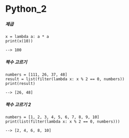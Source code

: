 # Python_2
##### 제곱
```
x = lambda a: a * a
print(x(10))

--> 100
```
##### 짝수 고르기
```
numbers = [111, 26, 37, 48]
result = list(filter(lambda x: x % 2 == 0, numbers))
print(result)

--> [26, 48]
```
##### 짝수 고르기 2
```
numbers = [1, 2, 3, 4, 5, 6, 7, 8, 9, 10]
print(list(filter(lambda x: x % 2 == 0, numbers)))

--> [2, 4, 6, 8, 10]
```
